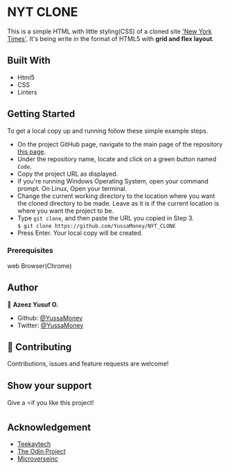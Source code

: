 # NYT CLONE

This is a simple HTML with little styling(CSS) of a cloned site ['New York Times'](https://teekaytech.github.io/NYT-Clone/). It's being write in the format of HTML5 with **grid and flex layout**.

## Built With

- Html5
- CSS
- Linters

## Getting Started

To get a local copy up and running follow these simple example steps.

- On the project GitHub page, navigate to the main page of the repository [this page](https://github.com/YussaMoney/NYT_CLONE).
- Under the repository name, locate and click on a green button named `Code`.
- Copy the project URL as displayed.
- If you're running Windows Operating System, open your command prompt. On Linux, Open your terminal.
- Change the current working directory to the location where you want the cloned directory to be made. Leave as it is if the current location is where you want the project to be.
- Type `git clone`, and then paste the URL you copied in Step 3.<br>
  `$ git clone https://github.com/YussaMoney/NYT_CLONE`
- Press Enter. Your local copy will be created.

### Prerequisites

web Browser(Chrome)

## Author

👤 **Azeez Yusuf O.**

- Github: [@YussaMoney](https://github.com/YussaMoney)
- Twitter: [@YussaMoney](https://twitter.com/YussaMoney)

## 🤝 Contributing

Contributions, issues and feature requests are welcome!

## Show your support

Give a ⭐️if you like this project!

## Acknowledgement

- [Teekaytech](https://teekaytech.github.io/NYT-Clone/)
- [The Odin Project](https://www.theodinproject.com)
- [Microverseinc](https://github.com/microverseinc/linters-config)
